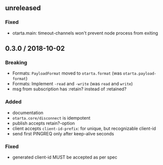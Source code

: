 ## unreleased

### Fixed

* otarta.main: timeout-channels won't prevent node process from exiting

## 0.3.0 / 2018-10-02

### Breaking

* Formats: `PayloadFormat` moved to `otarta.format` (was `otarta.payload-format`)
* Formats: Implement `-read` and `-write` (was `read` and `write`)
* msg from subscription has :retain? instead of :retained?

### Added

* documentation
* `otarta.core/disconnect` is idempotent
* publish accepts retain?-option
* client accepts `client-id-prefix`: for unique, but recognizable client-id
* send first PINGREQ only after keep-alive seconds

### Fixed

* generated client-id MUST be accepted as per spec
